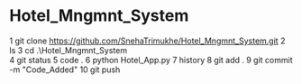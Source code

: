 # Hotel_Mngmnt_System

   1 git clone https://github.com/SnehaTrimukhe/Hotel_Mngmnt_System.git
   2 ls
   3 cd .\Hotel_Mngmnt_System\
   4 git status
   5 code .
   6 python Hotel_App.py
   7 history
   8 git add .
   9 git commit -m "Code_Added"
  10 git push
